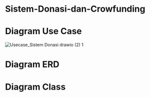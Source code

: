 # Sistem-Donasi-dan-Crowfunding

# Diagram Use Case
![Usecase_Sistem Donasi drawio (2) 1](https://github.com/user-attachments/assets/0215bd48-ed4e-474b-9a78-a865c6186b56)


# Diagram ERD

# Diagram Class

